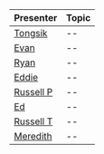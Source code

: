 |Presenter|Topic|
|---|---|
|[Tongsik](https://docs.google.com/presentation/d/1Gp38iVLMkFT16lLZXvx9N3aeY5ibSpIfwmJvrRvL-B8/edit?usp=sharing)|--|
|[Evan]()|--|
|[Ryan](https://docs.google.com/presentation/d/1CSmtxp2O8WAhEqdSfgxGflf4-jo_JBm1ba2JMcDnKH0/edit?usp=sharing)|--|
|[Eddie](https://docs.google.com/presentation/d/1Y73LN9U0lKQt-TulWf3METRYkPYvpJK7kbJMsUJQ3Qw/edit?usp=sharing)|--|
|[Russell P](https://docs.google.com/presentation/d/1t2sd40nFPTztOEw_aEpsba_vkglTq8J5EhQ7qhOCtIk/edit?usp=sharing)|--|
|[Ed](https://docs.google.com/presentation/d/1002K6jwAhvqJ6XhBbMEoN6rAGuyXEg8K4svnMDrDkLw/edit?usp=sharing)|--|
|[Russell T]()|--|
|[Meredith]()|--|
